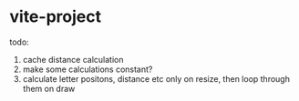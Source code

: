 # vite-project

todo:
1. cache distance calculation
2. make some calculations constant?
3. calculate letter positons, distance etc only on resize, then loop through them on draw